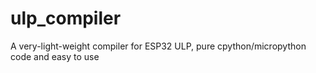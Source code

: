 # ulp_compiler
A very-light-weight compiler for ESP32 ULP, pure cpython/micropython code and easy to use
